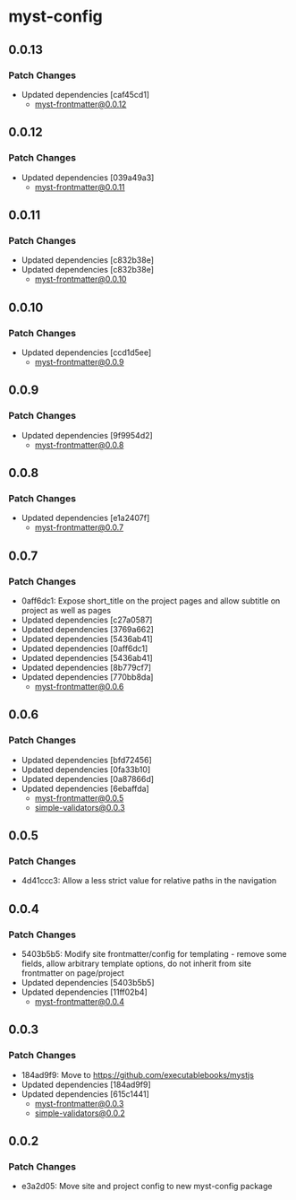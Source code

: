 # myst-config

## 0.0.13

### Patch Changes

- Updated dependencies [caf45cd1]
  - myst-frontmatter@0.0.12

## 0.0.12

### Patch Changes

- Updated dependencies [039a49a3]
  - myst-frontmatter@0.0.11

## 0.0.11

### Patch Changes

- Updated dependencies [c832b38e]
- Updated dependencies [c832b38e]
  - myst-frontmatter@0.0.10

## 0.0.10

### Patch Changes

- Updated dependencies [ccd1d5ee]
  - myst-frontmatter@0.0.9

## 0.0.9

### Patch Changes

- Updated dependencies [9f9954d2]
  - myst-frontmatter@0.0.8

## 0.0.8

### Patch Changes

- Updated dependencies [e1a2407f]
  - myst-frontmatter@0.0.7

## 0.0.7

### Patch Changes

- 0aff6dc1: Expose short_title on the project pages and allow subtitle on project as well as pages
- Updated dependencies [c27a0587]
- Updated dependencies [3769a662]
- Updated dependencies [5436ab41]
- Updated dependencies [0aff6dc1]
- Updated dependencies [5436ab41]
- Updated dependencies [8b779cf7]
- Updated dependencies [770bb8da]
  - myst-frontmatter@0.0.6

## 0.0.6

### Patch Changes

- Updated dependencies [bfd72456]
- Updated dependencies [0fa33b10]
- Updated dependencies [0a87866d]
- Updated dependencies [6ebaffda]
  - myst-frontmatter@0.0.5
  - simple-validators@0.0.3

## 0.0.5

### Patch Changes

- 4d41ccc3: Allow a less strict value for relative paths in the navigation

## 0.0.4

### Patch Changes

- 5403b5b5: Modify site frontmatter/config for templating - remove some fields, allow arbitrary template options, do not inherit from site frontmatter on page/project
- Updated dependencies [5403b5b5]
- Updated dependencies [11ff02b4]
  - myst-frontmatter@0.0.4

## 0.0.3

### Patch Changes

- 184ad9f9: Move to https://github.com/executablebooks/mystjs
- Updated dependencies [184ad9f9]
- Updated dependencies [615c1441]
  - myst-frontmatter@0.0.3
  - simple-validators@0.0.2

## 0.0.2

### Patch Changes

- e3a2d05: Move site and project config to new myst-config package
